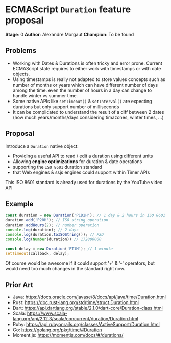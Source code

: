# ECMAScript `Duration` feature proposal

**Stage**: 0
**Author**: Alexandre Morgaut
**Champion**: To be found

## Problems

- Working with Dates & Durations is often tricky and error prone. Current ECMAScript state requires to either work with timestamps or with date objects. 
- Using timestamps is really not adapted to store values concepts such as number of months or years which can have different number of days among the time. even the number of hours in a day can change to handle winter vs summer time.
- Some native APIs like `setTimeout()` & `setInterval()` are expecting durations but only support number of milliseconds
- It can be complicated to understand the result of a diff between 2 dates (how much years/months/days considering timazones, winter times, ...)

## Proposal

Introduce a `Duration` native object:
- Providing a useful API to read / edit a duration using different units
- Allowing **engine optimizations** for duration & date operations
- supporting the `ISO 8601` duration standard
- that Web engines & ssjs engines could support within Timer APIs

This ISO 8601 standard is already used for durations by the YouTube video API

## Example

```javascript
const duration = new Duration('P1D2H'); // 1 day & 2 hours in ISO 8601
duration.add('P20H'); // ISO string operation
duration.addHours(2); // number operation
console.log(duration); // 2 days
console.log(duration.toISOString()); // P2D
console.log(Number(duration)) // 172800000

const delay = new Duration('PT1M'); // 1 minute
setTimeout(callback, delay);
```

Of course would be awesome if it could support '+' & '-' operators, but would need too much changes in the standard right now.

## Prior Art

- Java: https://docs.oracle.com/javase/8/docs/api/java/time/Duration.html
- Rust: https://doc.rust-lang.org/std/time/struct.Duration.html
- Dart: https://api.dartlang.org/stable/2.1.0/dart-core/Duration-class.html
- Scala: https://www.scala-lang.org/api/2.12.3/scala/concurrent/duration/Duration.html
- Ruby: https://api.rubyonrails.org/classes/ActiveSupport/Duration.html
- Go: https://golang.org/pkg/time/#Duration
- Moment.js: https://momentjs.com/docs/#/durations/
